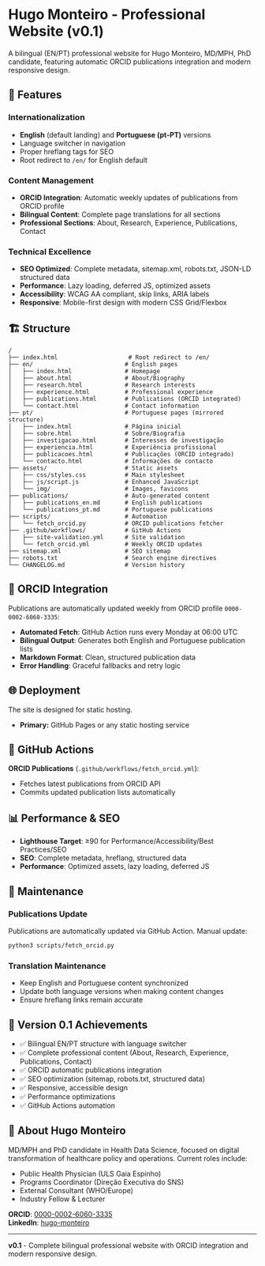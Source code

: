 # Hugo Monteiro - Professional Website (v0.1)

A bilingual (EN/PT) professional website for Hugo Monteiro, MD/MPH, PhD candidate, featuring automatic ORCID publications integration and modern responsive design.

## 🌟 Features

### Internationalization
- **English** (default landing) and **Portuguese (pt-PT)** versions
- Language switcher in navigation
- Proper hreflang tags for SEO
- Root redirect to `/en/` for English default

### Content Management
- **ORCID Integration**: Automatic weekly updates of publications from ORCID profile
- **Bilingual Content**: Complete page translations for all sections
- **Professional Sections**: About, Research, Experience, Publications, Contact

### Technical Excellence
- **SEO Optimized**: Complete metadata, sitemap.xml, robots.txt, JSON-LD structured data
- **Performance**: Lazy loading, deferred JS, optimized assets
- **Accessibility**: WCAG AA compliant, skip links, ARIA labels
- **Responsive**: Mobile-first design with modern CSS Grid/Flexbox

## 🏗️ Structure

```
/
├── index.html                    # Root redirect to /en/
├── en/                          # English pages
│   ├── index.html               # Homepage
│   ├── about.html               # About/Biography
│   ├── research.html            # Research interests
│   ├── experience.html          # Professional experience
│   ├── publications.html        # Publications (ORCID integrated)
│   └── contact.html             # Contact information
├── pt/                          # Portuguese pages (mirrored structure)
│   ├── index.html               # Página inicial
│   ├── sobre.html               # Sobre/Biografia
│   ├── investigacao.html        # Interesses de investigação
│   ├── experiencia.html         # Experiência profissional
│   ├── publicacoes.html         # Publicações (ORCID integrado)
│   └── contacto.html            # Informações de contacto
├── assets/                      # Static assets
│   ├── css/styles.css           # Main stylesheet
│   ├── js/script.js             # Enhanced JavaScript
│   └── img/                     # Images, favicons
├── publications/                # Auto-generated content
│   ├── publications_en.md       # English publications
│   └── publications_pt.md       # Portuguese publications
├── scripts/                     # Automation
│   └── fetch_orcid.py           # ORCID publications fetcher
├── .github/workflows/           # GitHub Actions
│   ├── site-validation.yml      # Site validation
│   └── fetch_orcid.yml          # Weekly ORCID updates
├── sitemap.xml                  # SEO sitemap
├── robots.txt                   # Search engine directives
└── CHANGELOG.md                 # Version history
```

## 🚀 ORCID Integration

Publications are automatically updated weekly from ORCID profile `0000-0002-6060-3335`:
- **Automated Fetch**: GitHub Action runs every Monday at 06:00 UTC
- **Bilingual Output**: Generates both English and Portuguese publication lists
- **Markdown Format**: Clean, structured publication data
- **Error Handling**: Graceful fallbacks and retry logic

## 🌐 Deployment

The site is designed for static hosting.

- **Primary:** GitHub Pages or any static hosting service

## 🔄 GitHub Actions

**ORCID Publications** (`.github/workflows/fetch_orcid.yml`):
- Fetches latest publications from ORCID API
- Commits updated publication lists automatically

## 📊 Performance & SEO

- **Lighthouse Target**: ≥90 for Performance/Accessibility/Best Practices/SEO
- **SEO**: Complete metadata, hreflang, structured data
- **Performance**: Optimized assets, lazy loading, deferred JS

## 🔧 Maintenance

### Publications Update
Publications are automatically updated via GitHub Action. Manual update:
```bash
python3 scripts/fetch_orcid.py
```

### Translation Maintenance
- Keep English and Portuguese content synchronized
- Update both language versions when making content changes
- Ensure hreflang links remain accurate

## 🎯 Version 0.1 Achievements

- ✅ Bilingual EN/PT structure with language switcher
- ✅ Complete professional content (About, Research, Experience, Publications, Contact)
- ✅ ORCID automatic publications integration
- ✅ SEO optimization (sitemap, robots.txt, structured data)
- ✅ Responsive, accessible design
- ✅ Performance optimizations
- ✅ GitHub Actions automation

## 🏥 About Hugo Monteiro

MD/MPH and PhD candidate in Health Data Science, focused on digital transformation of healthcare policy and operations. Current roles include:
- Public Health Physician (ULS Gaia Espinho)
- Programs Coordinator (Direção Executiva do SNS)  
- External Consultant (WHO/Europe)
- Industry Fellow & Lecturer

**ORCID**: [0000-0002-6060-3335](https://orcid.org/0000-0002-6060-3335)  
**LinkedIn**: [hugo-monteiro](https://www.linkedin.com/in/hugo-monteiro/)

---

**v0.1** - Complete bilingual professional website with ORCID integration and modern responsive design.
